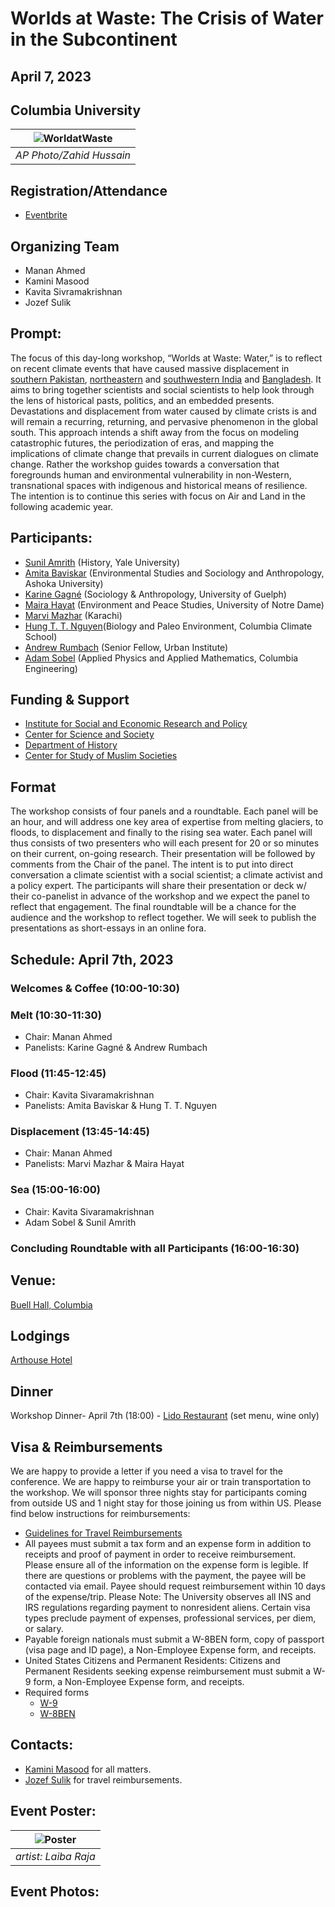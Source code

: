 # Worlds at Waste: The Crisis of Water in the Subcontinent
## April 7, 2023
## Columbia University

| ![WorldatWaste](images/wawcover.jpeg) | 
|:--:| 
| *AP Photo/Zahid Hussain* |

## Registration/Attendance
- [Eventbrite](https://www.eventbrite.com/e/worlds-at-waste-the-crisis-of-water-in-the-subcontinent-tickets-549435044007)

## Organizing Team

- Manan Ahmed
- Kamini Masood
- Kavita Sivramakrishnan
- Jozef Sulik

## Prompt: 
The focus of this day-long workshop, “Worlds at Waste: Water,” is to reflect on recent climate events that have caused massive displacement in [southern Pakistan](https://reliefweb.int/report/pakistan/pakistan-2022-monsoon-floods-situation-report-no-12-5-december-2022), [northeastern](https://www.thethirdpole.net/en/climate/stalled-monsoon-behind-devastating-floods-northeast-india-bangladesh/) and [southwestern India](https://nidm.gov.in/PDF/pubs/ChennailFlood_NIDM2021.pdf) and [Bangladesh](https://www.unicef.org/documents/bangladesh-floods-situation-report-27-june-2022). It aims to bring together scientists and social scientists to help look through the lens of historical pasts, politics, and an embedded presents. Devastations and displacement from water caused by climate crists is and will remain a recurring, returning, and pervasive phenomenon in the global south. This approach intends a shift away from the focus on modeling catastrophic futures, the periodization of eras, and mapping the implications of climate change that prevails in current dialogues on climate change. Rather the workshop guides towards a conversation that foregrounds human and environmental vulnerability in non-Western, transnational spaces with indigenous and historical means of resilience. The intention is to continue this series with focus on Air and Land in the following academic year. 

## Participants:

- [Sunil Amrith](https://history.yale.edu/people/sunil-amrith) (History, Yale University)
- [Amita Baviskar](https://www.ashoka.edu.in/profile/amita-baviskar/) (Environmental Studies and Sociology and Anthropology, Ashoka University)
- [Karine Gagné](https://socioanthro.uoguelph.ca/people/karine-gagn%C3%A9) (Sociology & Anthropology, University of Guelph)
- [Maira Hayat](https://keough.nd.edu/people/maira-hayat/) (Environment and Peace Studies, University of Notre Dame)
- [Marvi Mazhar](https://www.marvimazhar.com/) (Karachi) 
- [Hung T. T. Nguyen](https://people.climate.columbia.edu/users/profile/tan-thai-hung-nguyen)(Biology and Paleo Environment, Columbia Climate School)
- [Andrew Rumbach](https://andrewrumbach.com/) (Senior Fellow, Urban Institute)
- [Adam Sobel](https://www.apam.columbia.edu/faculty/adam-sobel) (Applied Physics and Applied Mathematics, Columbia Engineering)



## Funding & Support
- [Institute for Social and Economic Research and Policy](https://www.iserp.columbia.edu/)
- [Center for Science and Society](https://scienceandsociety.columbia.edu/)
- [Department of History](http://history.columbia.edu)
- [Center for Study of Muslim Societies](http://csms.columbia.edu)

## Format
The workshop consists of four panels and a roundtable. Each panel will be an hour, and will address one key area of expertise from melting glaciers, to floods, to displacement and finally to the rising sea water. Each panel will thus consists of two presenters who will each present for 20 or so minutes on their current, on-going research. Their presentation will be followed by comments from the Chair of the panel. The intent is to put into direct conversation a climate scientist with a social scientist; a climate activist and a policy expert. The participants will share their presentation or deck w/ their co-panelist in advance of the workshop and we expect the panel to reflect that engagement. The final roundtable will be a chance for the audience and the workshop to reflect together. We will seek to publish the presentations as short-essays in an online fora. 

## Schedule: April 7th, 2023

### Welcomes & Coffee (10:00-10:30)

### Melt (10:30-11:30)
- Chair: Manan Ahmed
- Panelists: Karine Gagné & Andrew Rumbach

### Flood (11:45-12:45)
- Chair: Kavita Sivaramakrishnan
- Panelists: Amita Baviskar & Hung T. T. Nguyen

### Displacement (13:45-14:45)
- Chair: Manan Ahmed
- Panelists: Marvi Mazhar & Maira Hayat

### Sea (15:00-16:00)
- Chair: Kavita Sivaramakrishnan
- Adam Sobel & Sunil Amrith

### Concluding Roundtable with all Participants (16:00-16:30)

## Venue:
[Buell Hall, Columbia](https://www.iserp.columbia.edu/sites/default/files/Directions%20to%20Buell%20Hall.pdf)
 
## Lodgings
[Arthouse Hotel](https://www.arthousehotelnyc.com/)

## Dinner
Workshop Dinner- April 7th (18:00) - [Lido Restaurant](https://www.lidodimanhattan.com/) (set menu, wine only)

## Visa & Reimbursements
We are happy to provide a letter if you need a visa to travel for the conference. We are happy to reimburse your air or train transportation to the workshop. We will sponsor three nights stay for participants coming from outside US and 1 night stay for those joining us from within US. Please find below instructions for reimbursements:
* [Guidelines for Travel Reimbursements](http://history.columbia.edu/resources/reimbursement-and-payment-for-non-cu-employees/)
 * All payees must submit a tax form and an expense form in addition to receipts and proof of payment in order to receive reimbursement. Please ensure all of the information on the expense form is legible. If there are questions or problems with the payment, the payee will be contacted via email. Payee should request reimbursement within 10 days of the expense/trip. Please Note: The University observes all INS and IRS regulations regarding payment to nonresident aliens. Certain visa types preclude payment of expenses, professional services, per diem, or salary.
 * Payable foreign nationals must submit a W-8BEN form, copy of passport (visa page and ID page), a Non-Employee Expense form, and receipts.
 * United States Citizens and Permanent Residents: Citizens and Permanent Residents seeking expense reimbursement must submit a W-9 form, a Non-Employee Expense form, and receipts.
* Required forms
  * [W-9](https://www.irs.gov/pub/irs-pdf/fw9.pdf)
  * [W-8BEN](https://www.irs.gov/pub/irs-pdf/fw8ben.pdf)

## Contacts:
* [Kamini Masood](mailto:km3599@columbia.edu) for all matters.
* [Jozef Sulik](mailto:js5055@columbia.edu) for travel reimbursements.

## Event Poster:
| ![Poster](images/poster.jpg) | 
|:--:| 
| *artist: Laiba Raja* |

## Event Photos:

